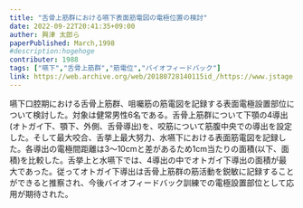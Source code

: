 ```yaml
---
title: "舌骨上筋群における嚥下表面筋電図の電極位置の検討"
date: 2022-09-22T20:41:35+09:00
auther: 興津 太郎ら
paperPublished: March,1998
#description:hogehoge
contributer: 1988
tags: ["嚥下","舌骨上筋群","筋電位","バイオフィードバック"]
link: https://web.archive.org/web/20180728140115id_/https://www.jstage.jst.go.jp/article/jjrm1964/35/4/35_4_241/_pdf
---
```

嚥下口腔期における舌骨上筋群、咀囑筋の筋電図を記録する表面電極設置部位について検討した。対象は健常男性6名である。舌骨上筋群について下顎の4導出(オトガイ下、顎下、外側、舌骨導出)を、咬筋について筋腹中央での導出を設定した。そして最大咬合、舌挙上最大努力、水嚥下における表面筋電図を記録した。各導出の電極間距離は3～10cmと差があるため1cm当たりの面積(以下、面積)を比較した。舌挙上と水嚥下では、4導出の中でオトガイ下導出の面積が最大であった。従ってオトガイ下導出は舌骨上筋群の筋活動を鋭敏に記録することができると推察され、今後バイオフィードバック訓練での電極設置部位として応用が期待された。